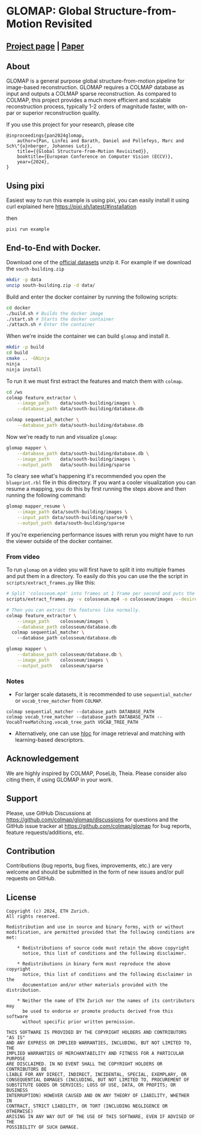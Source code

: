 # GLOMAP: Global Structure-from-Motion Revisited

[Project page](https://lpanaf.github.io/eccv24_glomap/) | [Paper](https://arxiv.org/pdf/2407.20219)
---

## About

GLOMAP is a general purpose global structure-from-motion pipeline for
image-based reconstruction. GLOMAP requires a COLMAP database as input and
outputs a COLMAP sparse reconstruction. As compared to COLMAP, this project
provides a much more efficient and scalable reconstruction process, typically
1-2 orders of magnitude faster, with on-par or superior reconstruction quality.

If you use this project for your research, please cite
```
@inproceedings{pan2024glomap,
    author={Pan, Linfei and Barath, Daniel and Pollefeys, Marc and Sch\"{o}nberger, Johannes Lutz},
    title={{Global Structure-from-Motion Revisited}},
    booktitle={European Conference on Computer Vision (ECCV)},
    year={2024},
}
```

## Using pixi
Easiest way to run this example is using pixi, you can easily install it using curl explained here
https://pixi.sh/latest/#installation

then

```
pixi run example
```


## End-to-End with Docker.

Download one of the [official datasets](https://colmap.github.io/datasets.html) unzip it.
For example if we download the `south-building.zip`
```bash
mkdir -p data
unzip south-building.zip -d data/
```

Build and enter the docker container by running the following scripts:
```bash
cd docker
./build.sh # Builds the docker image
./start.sh # Starts the docker container
./attach.sh # Enter the container

```

When we're inside the container we can build `glomap` and install it.
```bash
mkdir -p build
cd build
cmake .. -GNinja
ninja
ninja install
```

To run it we must first extract the features and match them with `colmap`.
```bash
cd /ws
colmap feature_extractor \
    --image_path    data/south-building/images \
    --database_path data/south-building/database.db

colmap sequential_matcher \
    --database_path data/south-building/database.db 
```

Now we're ready to run and visualize `glomap`:
```bash
glomap mapper \
    --database_path data/south-building/database.db \
    --image_path    data/south-building/images \
    --output_path   data/south-building/sparse
```
To cleary see what's happening it's recommended you open the `blueprint.rbl` file in this directory.
If you want a cooler visualization you can resume a mapping, you do this by first running the steps above and then running the following command:
```bash
glomap mapper_resume \
    --image_path data/south-building/images \
    --input_path data/south-building/sparse/0 \
    --output_path data/south-building/sparse
```

If you're experiencing performance issues with rerun you might have to run the viewer outside of the docker container.

### From video
To run `glomap` on a video you will first have to split it into multiple frames and put them in a directory. To easily do this you can use the the script in `scripts/extract_frames.py` like this:
```bash
# Split 'colosseum.mp4' into frames at 1 frame per second and puts the images in colosseum/images.
scripts/extract_frames.py -v colosseum.mp4 -o colosseum/images --desired-fps 1

# Then you can extract the features like normally.
colmap feature_extractor \
    --image_path    colosseum/images \
    --database_path colosseum/database.db
  colmap sequential_matcher \ 
    --database_path colosseum/database.db 

glomap mapper \
    --database_path colosseum/database.db \
    --image_path    colosseum/images \
    --output_path   colosseum/sparse
```

### Notes

- For larger scale datasets, it is recommended to use `sequential_matcher` or
  `vocab_tree_matcher` from `COLMAP`.
```shell
colmap sequential_matcher --database_path DATABASE_PATH
colmap vocab_tree_matcher --database_path DATABASE_PATH --VocabTreeMatching.vocab_tree_path VOCAB_TREE_PATH
```
- Alternatively, one can use
  [hloc](https://github.com/cvg/Hierarchical-Localization/) for image retrieval
  and matching with learning-based descriptors.



## Acknowledgement

We are highly inspired by COLMAP, PoseLib, Theia. Please consider also citing
them, if using GLOMAP in your work.

## Support

Please, use GitHub Discussions at https://github.com/colmap/glomap/discussions
for questions and the GitHub issue tracker at https://github.com/colmap/glomap
for bug reports, feature requests/additions, etc.

## Contribution

Contributions (bug reports, bug fixes, improvements, etc.) are very welcome and
should be submitted in the form of new issues and/or pull requests on GitHub.

## License

```
Copyright (c) 2024, ETH Zurich.
All rights reserved.

Redistribution and use in source and binary forms, with or without
modification, are permitted provided that the following conditions are met:

    * Redistributions of source code must retain the above copyright
      notice, this list of conditions and the following disclaimer.

    * Redistributions in binary form must reproduce the above copyright
      notice, this list of conditions and the following disclaimer in the
      documentation and/or other materials provided with the distribution.

    * Neither the name of ETH Zurich nor the names of its contributors may
      be used to endorse or promote products derived from this software
      without specific prior written permission.

THIS SOFTWARE IS PROVIDED BY THE COPYRIGHT HOLDERS AND CONTRIBUTORS "AS IS"
AND ANY EXPRESS OR IMPLIED WARRANTIES, INCLUDING, BUT NOT LIMITED TO, THE
IMPLIED WARRANTIES OF MERCHANTABILITY AND FITNESS FOR A PARTICULAR PURPOSE
ARE DISCLAIMED. IN NO EVENT SHALL THE COPYRIGHT HOLDERS OR CONTRIBUTORS BE
LIABLE FOR ANY DIRECT, INDIRECT, INCIDENTAL, SPECIAL, EXEMPLARY, OR
CONSEQUENTIAL DAMAGES (INCLUDING, BUT NOT LIMITED TO, PROCUREMENT OF
SUBSTITUTE GOODS OR SERVICES; LOSS OF USE, DATA, OR PROFITS; OR BUSINESS
INTERRUPTION) HOWEVER CAUSED AND ON ANY THEORY OF LIABILITY, WHETHER IN
CONTRACT, STRICT LIABILITY, OR TORT (INCLUDING NEGLIGENCE OR OTHERWISE)
ARISING IN ANY WAY OUT OF THE USE OF THIS SOFTWARE, EVEN IF ADVISED OF THE
POSSIBILITY OF SUCH DAMAGE.
```
